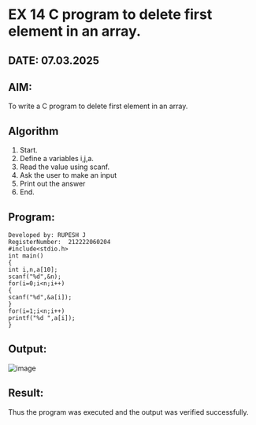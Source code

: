 # EX 14 C program to delete first element in an array.
## DATE: 07.03.2025
## AIM:
To write a C program to delete first element in an array.

## Algorithm
1. Start. 
2. Define a variables i,j,a. 
3. Read the value using scanf. 
4. Ask the user to make an input 
5. Print out the answer 
6. End. 

## Program:
```
Developed by: RUPESH J
RegisterNumber:  212222060204
#include<stdio.h> 
int main() 
{ 
int i,n,a[10]; 
scanf("%d",&n); 
for(i=0;i<n;i++) 
{ 
scanf("%d",&a[i]); 
} 
for(i=1;i<n;i++) 
printf("%d ",a[i]); 
}
```

## Output:
![image](https://github.com/user-attachments/assets/f270c915-6a85-4ca4-bff7-87415a8714d1)



## Result:
Thus the program was executed and the output was verified successfully.
